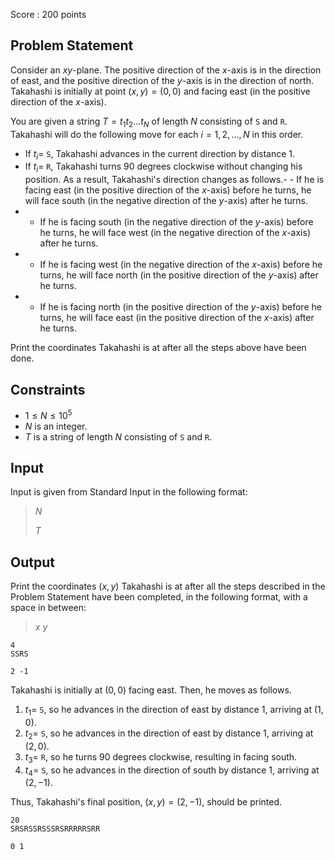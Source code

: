 Score : $200$ points

## Problem Statement

Consider an $xy$-plane.  The positive direction of the $x$-axis is in the direction of east, and the positive direction of the $y$-axis is in the direction of north.<br>
Takahashi is initially at point $(x, y) = (0, 0)$ and facing east (in the positive direction of the $x$-axis).

You are given a string $T = t_1t_2\ldots t_N$ of length $N$ consisting of `S` and `R`.
Takahashi will do the following move for each $i = 1, 2, \ldots, N$ in this order.

- If $t_i =$ `S`, Takahashi advances in the current direction by distance $1$.
- If $t_i =$ `R`, Takahashi turns $90$ degrees clockwise without changing his position.  As a result, Takahashi's direction changes as follows.-   - If he is facing east (in the positive direction of the $x$-axis) before he turns, he will face south (in the negative direction of the $y$-axis) after he turns.
-   - If he is facing south (in the negative direction of the $y$-axis) before he turns, he will face west (in the negative direction of the $x$-axis) after he turns.
-   - If he is facing west (in the negative direction of the $x$-axis) before he turns, he will face north (in the positive direction of the $y$-axis) after he turns.
-   - If he is facing north (in the positive direction of the $y$-axis) before he turns, he will face east (in the positive direction of the $x$-axis) after he turns.

Print the coordinates Takahashi is at after all the steps above have been done.

## Constraints

- $1 \leq N \leq 10^5$
- $N$ is an integer.
- $T$ is a string of length $N$ consisting of `S` and `R`.

## Input

Input is given from Standard Input in the following format:

> $N$
> 
> $T$

## Output

Print the coordinates $(x, y)$ Takahashi is at after all the steps described in the Problem Statement have been completed, in the following format, with a space in between:

> $x$ $y$

```input1
4
SSRS
```

```output1
2 -1
```

Takahashi is initially at $(0, 0)$ facing east.  Then, he moves as follows.

1. $t_1 =$ `S`, so he advances in the direction of east by distance $1$, arriving at $(1, 0)$.
2. $t_2 =$ `S`, so he advances in the direction of east by distance $1$, arriving at $(2, 0)$.
3. $t_3 =$ `R`, so he turns $90$ degrees clockwise, resulting in facing south.
4. $t_4 =$ `S`, so he advances in the direction of south by distance $1$, arriving at $(2, -1)$.

Thus, Takahashi's final position, $(x, y) = (2, -1)$, should be printed.

```input2
20
SRSRSSRSSSRSRRRRRSRR
```

```output2
0 1
```